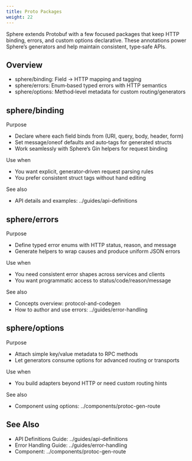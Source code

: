 ```yaml
---
title: Proto Packages
weight: 22
---
```


Sphere extends Protobuf with a few focused packages that keep HTTP binding, errors, and custom options declarative. These annotations power Sphere’s generators and help maintain consistent, type‑safe APIs.

## Overview

- sphere/binding: Field → HTTP mapping and tagging
- sphere/errors: Enum‑based typed errors with HTTP semantics
- sphere/options: Method‑level metadata for custom routing/generators

## sphere/binding

Purpose
- Declare where each field binds from (URI, query, body, header, form)
- Set message/oneof defaults and auto‑tags for generated structs
- Work seamlessly with Sphere’s Gin helpers for request binding

Use when
- You want explicit, generator‑driven request parsing rules
- You prefer consistent struct tags without hand editing

See also
- API details and examples: ../guides/api-definitions

## sphere/errors

Purpose
- Define typed error enums with HTTP status, reason, and message
- Generate helpers to wrap causes and produce uniform JSON errors

Use when
- You need consistent error shapes across services and clients
- You want programmatic access to status/code/reason/message

See also
- Concepts overview: protocol-and-codegen
- How to author and use errors: ../guides/error-handling

## sphere/options

Purpose
- Attach simple key/value metadata to RPC methods
- Let generators consume options for advanced routing or transports

Use when
- You build adapters beyond HTTP or need custom routing hints

See also
- Component using options: ../components/protoc-gen-route

## See Also

- API Definitions Guide: ../guides/api-definitions
- Error Handling Guide: ../guides/error-handling
- Component: ../components/protoc-gen-route

